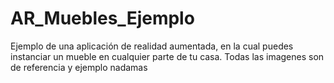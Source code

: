 # AR_Muebles_Ejemplo
Ejemplo de una aplicación de realidad aumentada, en la cual puedes instanciar un mueble en cualquier parte de tu casa.
Todas las imagenes son de referencia y ejemplo nadamas
